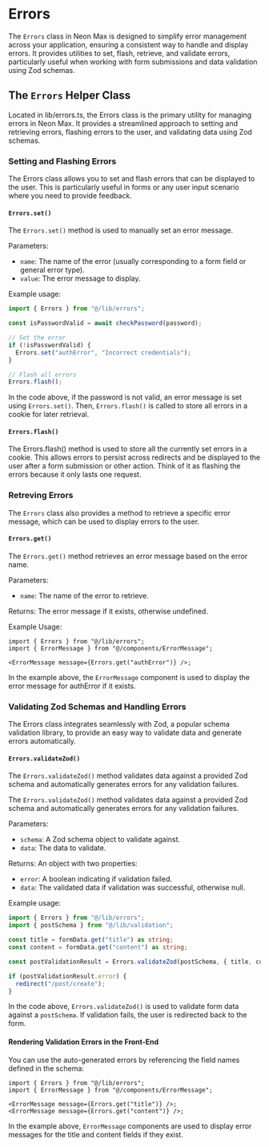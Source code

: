 # Errors

The `Errors` class in Neon Max is designed to simplify error management across your application, ensuring a consistent way to handle and display errors. It provides utilities to set, flash, retrieve, and validate errors, particularly useful when working with form submissions and data validation using Zod schemas.

## The `Errors` Helper Class

Located in lib/errors.ts, the Errors class is the primary utility for managing errors in Neon Max. It provides a streamlined approach to setting and retrieving errors, flashing errors to the user, and validating data using Zod schemas.

### Setting and Flashing Errors

The Errors class allows you to set and flash errors that can be displayed to the user. This is particularly useful in forms or any user input scenario where you need to provide feedback.

#### `Errors.set()`

The `Errors.set()` method is used to manually set an error message.

Parameters:

- `name`: The name of the error (usually corresponding to a form field or general error type).
- `value`: The error message to display.

Example usage:

```typescript
import { Errors } from "@/lib/errors";

const isPasswordValid = await checkPassword(password);

// Set the error
if (!isPasswordValid) {
  Errors.set("authError", "Incorrect credentials");
}

// Flash all errors
Errors.flash();
```

In the code above, if the password is not valid, an error message is set using `Errors.set()`. Then, `Errors.flash()` is called to store all errors in a cookie for later retrieval.

#### `Errors.flash()`

The Errors.flash() method is used to store all the currently set errors in a cookie. This allows errors to persist across redirects and be displayed to the user after a form submission or other action. Think of it as flashing the errors because it only lasts one request.

### Retreving Errors

The `Errors` class also provides a method to retrieve a specific error message, which can be used to display errors to the user.

#### `Errors.get()`

The `Errors.get()` method retrieves an error message based on the error name.

Parameters:

- `name`: The name of the error to retrieve.

Returns: The error message if it exists, otherwise undefined.

Example Usage:

```tsx
import { Errors } from "@/lib/errors";
import { ErrorMessage } from "@/components/ErrorMessage";

<ErrorMessage message={Errors.get("authError")} />;
```

In the example above, the `ErrorMessage` component is used to display the error message for authError if it exists.

### Validating Zod Schemas and Handling Errors

The Errors class integrates seamlessly with Zod, a popular schema validation library, to provide an easy way to validate data and generate errors automatically.

#### `Errors.validateZod()`

The `Errors.validateZod()` method validates data against a provided Zod schema and automatically generates errors for any validation failures.

The `Errors.validateZod()` method validates data against a provided Zod schema and automatically generates errors for any validation failures.

Parameters:

- `schema`: A Zod schema object to validate against.
- `data`: The data to validate.

Returns: An object with two properties:

- `error`: A boolean indicating if validation failed.
- `data`: The validated data if validation was successful, otherwise null.

Example usage:

```typescript
import { Errors } from "@/lib/errors";
import { postSchema } from "@/lib/validation";

const title = formData.get("title") as string;
const content = formData.get("content") as string;

const postValidationResult = Errors.validateZod(postSchema, { title, content });

if (postValidationResult.error) {
  redirect("/post/create");
}
```

In the code above, `Errors.validateZod()` is used to validate form data against a `postSchema`. If validation fails, the user is redirected back to the form.

#### Rendering Validation Errors in the Front-End

You can use the auto-generated errors by referencing the field names defined in the schema:

```tsx
import { Errors } from "@/lib/errors";
import { ErrorMessage } from "@/components/ErrorMessage";

<ErrorMessage message={Errors.get("title")} />;
<ErrorMessage message={Errors.get("content")} />;
```

In the example above, `ErrorMessage` components are used to display error messages for the title and content fields if they exist.
